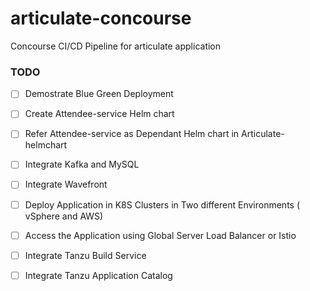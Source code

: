 # articulate-concourse
Concourse CI/CD Pipeline for articulate application

### TODO

- [ ] Demostrate Blue Green Deployment
- [ ] Create Attendee-service Helm chart
- [ ] Refer Attendee-service as Dependant Helm chart in Articulate-helmchart
- [ ] Integrate Kafka and MySQL
- [ ] Integrate Wavefront

- [ ] Deploy Application in K8S Clusters in Two different Environments ( vSphere and AWS)
- [ ] Access the Application using Global Server Load Balancer or Istio
- [ ] Integrate Tanzu Build Service
- [ ] Integrate Tanzu Application Catalog